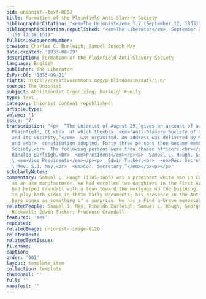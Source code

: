 ```yaml
---
pid: unionist--text-0002
title: Formation of the Plainfield Anti-Slavery Society
bibliographicCitation: "<em>The Unionist</em> 1:7 (September 12, 1833)"
bibliographicCitation.republished: "<em>The Liberator</em>, September 21, 1833, p.
  151 (3:38:151)"
fullIssueSequenceNumber: 
creator: Charles C. Burleigh; Samuel Joseph May
date.created: '1833-08-29'
description: Formation of the Plainfield Anti-Slavery Society
language: English
publisher: The Liberator
IsPartOf: '1833-09-21'
rights: https://creativecommons.org/publicdomain/mark/1.0/
source: The Unionist
subject: Abolitionist Organizing; Burleigh Family
type: Text
category: Unionist content republished
article.type: 
volume: '1'
issue: '7'
transcription: "<p>  “The Unionist of August 29, gives an account of a meeting in
  Plainfield, Ct.<br>  at which the<br>  <em>‘Anti-Slavery Society of Plainfield,
  and its vicinity,’</em>  was organized. An address was delivered by Mr. Andrew Rockwell,
  and a<br>  constitution adopted. Forty three persons then became members of the
  Society.<br>  The following persons were then chosen officers.<br></p><p>  Dea.
  Rinaldo Burleigh,<br>  <em>President</em></p><p>  Samuel L. Hough, George Sharpe,<br>
  \ <em>Vice Presidents</em></p><p>  Edwin Tucker,<br>  <em>Rec. Secretary.</em></p><p>
  \ Rev. S.J. May,<br>  <em>Cor. Secretary.”</em></p><p></p>"
scholarlyNotes: 
commentary: Samuel L. Hough (1785-1865) was a prominent white man in Canterbury, working
  as an axe manufactorer. He had enrolled two daughters in the First Academy, and
  had helped Crandall with a loan toward the mortgage on the building. He appears
  to play both sides in these early documents; his presence in the Anti-Slavery Society
  here comes as something of a surprise. He has a Find-a-Grave memorial here - https://www.findagrave.com/memorial/55307315/samuel-lockwood-hough?_gl=1*1wbgjbe*_ga*MTUyMjQxNDg5NS4xNjU5NTYyOTE2*_ga_4QT8FMEX30*NTkyNjdiOTctODA4NC00MjRiLTk3ZDYtYjM1MmUzMDY2MWZhLjI4LjEuMTY4MDIwMjgxMS41LjAuMA..
relatedPeople: Samuel J. May; Rinaldo Burleigh; Samuel L. Hough; George Sharpe; Andrew
  Rockwell; Edwin Tucker; Prudence Crandall
featured: 'Yes'
repeated: 
relatedImage: unionist--image-0120
relatedText: 
relatedTextIssue: 
filename: 
caption: 
order: '001'
layout: template_item
collection: template
thumbnail: ''
full: ''
manifest: ''
---
```

